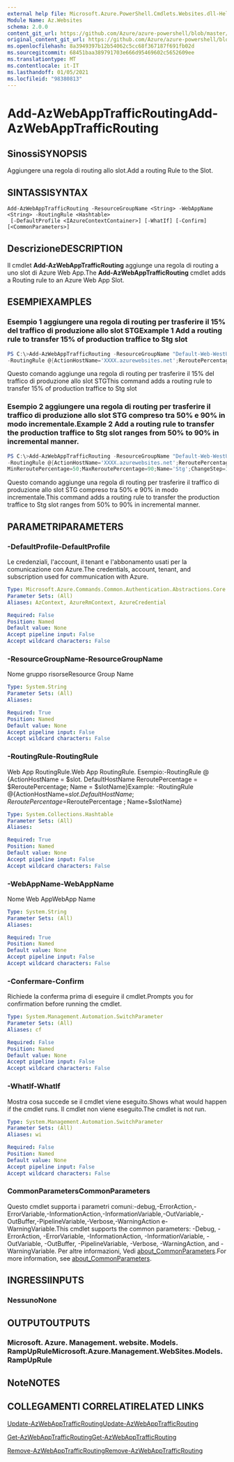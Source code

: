 ```yaml
---
external help file: Microsoft.Azure.PowerShell.Cmdlets.Websites.dll-Help.xml
Module Name: Az.Websites
schema: 2.0.0
content_git_url: https://github.com/Azure/azure-powershell/blob/master/src/Websites/Websites/help/Add-AzWebAppTrafficRouting.md
original_content_git_url: https://github.com/Azure/azure-powershell/blob/master/src/Websites/Websites/help/Add-AzWebAppTrafficRouting.md
ms.openlocfilehash: 8a3949397b12b54062c5cc68f367187f691fb02d
ms.sourcegitcommit: 68451baa389791703e666d95469602c5652609ee
ms.translationtype: MT
ms.contentlocale: it-IT
ms.lasthandoff: 01/05/2021
ms.locfileid: "98380813"
---
```

# <span data-ttu-id="19f18-101">Add-AzWebAppTrafficRouting</span><span class="sxs-lookup"><span data-stu-id="19f18-101">Add-AzWebAppTrafficRouting</span></span>

## <span data-ttu-id="19f18-102">Sinossi</span><span class="sxs-lookup"><span data-stu-id="19f18-102">SYNOPSIS</span></span>
<span data-ttu-id="19f18-103">Aggiungere una regola di routing allo slot.</span><span class="sxs-lookup"><span data-stu-id="19f18-103">Add a routing Rule to the Slot.</span></span>

## <span data-ttu-id="19f18-104">SINTASSI</span><span class="sxs-lookup"><span data-stu-id="19f18-104">SYNTAX</span></span>

```
Add-AzWebAppTrafficRouting -ResourceGroupName <String> -WebAppName <String> -RoutingRule <Hashtable>
 [-DefaultProfile <IAzureContextContainer>] [-WhatIf] [-Confirm] [<CommonParameters>]
```

## <span data-ttu-id="19f18-105">Descrizione</span><span class="sxs-lookup"><span data-stu-id="19f18-105">DESCRIPTION</span></span>
<span data-ttu-id="19f18-106">Il cmdlet **Add-AzWebAppTrafficRouting** aggiunge una regola di routing a uno slot di Azure Web App.</span><span class="sxs-lookup"><span data-stu-id="19f18-106">The **Add-AzWebAppTrafficRouting** cmdlet adds a Routing rule to an Azure Web App Slot.</span></span>

## <span data-ttu-id="19f18-107">ESEMPI</span><span class="sxs-lookup"><span data-stu-id="19f18-107">EXAMPLES</span></span>

### <span data-ttu-id="19f18-108">Esempio 1 aggiungere una regola di routing per trasferire il 15% del traffico di produzione allo slot STG</span><span class="sxs-lookup"><span data-stu-id="19f18-108">Example 1 Add a routing rule to transfer 15% of production traffice to  Stg slot</span></span>
```powershell
PS C:\>Add-AzWebAppTrafficRouting -ResourceGroupName "Default-Web-WestUS" -WebAppName "ContosoSite" 
-RoutingRule @{ActionHostName='XXXX.azurewebsites.net';ReroutePercentage=15;Name='Stg'}
```

<span data-ttu-id="19f18-109">Questo comando aggiunge una regola di routing per trasferire il 15% del traffico di produzione allo slot STG</span><span class="sxs-lookup"><span data-stu-id="19f18-109">This command adds a routing rule to transfer 15% of production traffice to  Stg slot</span></span>

### <span data-ttu-id="19f18-110">Esempio 2 aggiungere una regola di routing per trasferire il traffico di produzione allo slot STG compreso tra 50% e 90% in modo incrementale.</span><span class="sxs-lookup"><span data-stu-id="19f18-110">Example 2 Add a routing rule to transfer the production traffice to Stg slot ranges from 50% to 90% in incremental manner.</span></span>
```powershell
PS C:\>Add-AzWebAppTrafficRouting -ResourceGroupName "Default-Web-WestUS" -WebAppName "ContosoSite" 
-RoutingRule @{ActionHostName='XXXX.azurewebsites.net';ReroutePercentage=50;ChangeIntervalInMinutes=1;
MinReroutePercentage=50;MaxReroutePercentage=90;Name='Stg';ChangeStep=10}
```

<span data-ttu-id="19f18-111">Questo comando aggiunge una regola di routing per trasferire il traffico di produzione allo slot STG compreso tra 50% e 90% in modo incrementale.</span><span class="sxs-lookup"><span data-stu-id="19f18-111">This command adds a routing rule to transfer the production traffice to Stg slot ranges from 50% to 90% in incremental manner.</span></span>

## <span data-ttu-id="19f18-112">PARAMETRI</span><span class="sxs-lookup"><span data-stu-id="19f18-112">PARAMETERS</span></span>

### <span data-ttu-id="19f18-113">-DefaultProfile</span><span class="sxs-lookup"><span data-stu-id="19f18-113">-DefaultProfile</span></span>
<span data-ttu-id="19f18-114">Le credenziali, l'account, il tenant e l'abbonamento usati per la comunicazione con Azure.</span><span class="sxs-lookup"><span data-stu-id="19f18-114">The credentials, account, tenant, and subscription used for communication with Azure.</span></span>

```yaml
Type: Microsoft.Azure.Commands.Common.Authentication.Abstractions.Core.IAzureContextContainer
Parameter Sets: (All)
Aliases: AzContext, AzureRmContext, AzureCredential

Required: False
Position: Named
Default value: None
Accept pipeline input: False
Accept wildcard characters: False
```

### <span data-ttu-id="19f18-115">-ResourceGroupName</span><span class="sxs-lookup"><span data-stu-id="19f18-115">-ResourceGroupName</span></span>
<span data-ttu-id="19f18-116">Nome gruppo risorse</span><span class="sxs-lookup"><span data-stu-id="19f18-116">Resource Group Name</span></span>

```yaml
Type: System.String
Parameter Sets: (All)
Aliases:

Required: True
Position: Named
Default value: None
Accept pipeline input: False
Accept wildcard characters: False
```

### <span data-ttu-id="19f18-117">-RoutingRule</span><span class="sxs-lookup"><span data-stu-id="19f18-117">-RoutingRule</span></span>
<span data-ttu-id="19f18-118">Web App RoutingRule.</span><span class="sxs-lookup"><span data-stu-id="19f18-118">Web App RoutingRule.</span></span>
<span data-ttu-id="19f18-119">Esempio:-RoutingRule @ {ActionHostName = $slot. DefaultHostName ReroutePercentage = $ReroutePercentage; Name = $slotName}</span><span class="sxs-lookup"><span data-stu-id="19f18-119">Example: -RoutingRule @{ActionHostName=$slot.DefaultHostName ; ReroutePercentage=$ReroutePercentage ; Name=$slotName}</span></span>

```yaml
Type: System.Collections.Hashtable
Parameter Sets: (All)
Aliases:

Required: True
Position: Named
Default value: None
Accept pipeline input: False
Accept wildcard characters: False
```

### <span data-ttu-id="19f18-120">-WebAppName</span><span class="sxs-lookup"><span data-stu-id="19f18-120">-WebAppName</span></span>
<span data-ttu-id="19f18-121">Nome Web App</span><span class="sxs-lookup"><span data-stu-id="19f18-121">WebApp Name</span></span>

```yaml
Type: System.String
Parameter Sets: (All)
Aliases:

Required: True
Position: Named
Default value: None
Accept pipeline input: False
Accept wildcard characters: False
```

### <span data-ttu-id="19f18-122">-Confermare</span><span class="sxs-lookup"><span data-stu-id="19f18-122">-Confirm</span></span>
<span data-ttu-id="19f18-123">Richiede la conferma prima di eseguire il cmdlet.</span><span class="sxs-lookup"><span data-stu-id="19f18-123">Prompts you for confirmation before running the cmdlet.</span></span>

```yaml
Type: System.Management.Automation.SwitchParameter
Parameter Sets: (All)
Aliases: cf

Required: False
Position: Named
Default value: None
Accept pipeline input: False
Accept wildcard characters: False
```

### <span data-ttu-id="19f18-124">-WhatIf</span><span class="sxs-lookup"><span data-stu-id="19f18-124">-WhatIf</span></span>
<span data-ttu-id="19f18-125">Mostra cosa succede se il cmdlet viene eseguito.</span><span class="sxs-lookup"><span data-stu-id="19f18-125">Shows what would happen if the cmdlet runs.</span></span>
<span data-ttu-id="19f18-126">Il cmdlet non viene eseguito.</span><span class="sxs-lookup"><span data-stu-id="19f18-126">The cmdlet is not run.</span></span>

```yaml
Type: System.Management.Automation.SwitchParameter
Parameter Sets: (All)
Aliases: wi

Required: False
Position: Named
Default value: None
Accept pipeline input: False
Accept wildcard characters: False
```

### <span data-ttu-id="19f18-127">CommonParameters</span><span class="sxs-lookup"><span data-stu-id="19f18-127">CommonParameters</span></span>
<span data-ttu-id="19f18-128">Questo cmdlet supporta i parametri comuni:-debug,-ErrorAction,-ErrorVariable,-InformationAction,-InformationVariable,-OutVariable,-OutBuffer,-PipelineVariable,-Verbose,-WarningAction e-WarningVariable.</span><span class="sxs-lookup"><span data-stu-id="19f18-128">This cmdlet supports the common parameters: -Debug, -ErrorAction, -ErrorVariable, -InformationAction, -InformationVariable, -OutVariable, -OutBuffer, -PipelineVariable, -Verbose, -WarningAction, and -WarningVariable.</span></span> <span data-ttu-id="19f18-129">Per altre informazioni, Vedi [about_CommonParameters](http://go.microsoft.com/fwlink/?LinkID=113216).</span><span class="sxs-lookup"><span data-stu-id="19f18-129">For more information, see [about_CommonParameters](http://go.microsoft.com/fwlink/?LinkID=113216).</span></span>

## <span data-ttu-id="19f18-130">INGRESSI</span><span class="sxs-lookup"><span data-stu-id="19f18-130">INPUTS</span></span>

### <span data-ttu-id="19f18-131">Nessuno</span><span class="sxs-lookup"><span data-stu-id="19f18-131">None</span></span>

## <span data-ttu-id="19f18-132">OUTPUT</span><span class="sxs-lookup"><span data-stu-id="19f18-132">OUTPUTS</span></span>

### <span data-ttu-id="19f18-133">Microsoft. Azure. Management. website. Models. RampUpRule</span><span class="sxs-lookup"><span data-stu-id="19f18-133">Microsoft.Azure.Management.WebSites.Models.RampUpRule</span></span>

## <span data-ttu-id="19f18-134">Note</span><span class="sxs-lookup"><span data-stu-id="19f18-134">NOTES</span></span>

## <span data-ttu-id="19f18-135">COLLEGAMENTI CORRELATI</span><span class="sxs-lookup"><span data-stu-id="19f18-135">RELATED LINKS</span></span>
[<span data-ttu-id="19f18-136">Update-AzWebAppTrafficRouting</span><span class="sxs-lookup"><span data-stu-id="19f18-136">Update-AzWebAppTrafficRouting</span></span>](./Update-AzWebAppTrafficRouting.md)

[<span data-ttu-id="19f18-137">Get-AzWebAppTrafficRouting</span><span class="sxs-lookup"><span data-stu-id="19f18-137">Get-AzWebAppTrafficRouting</span></span>](./Get-AzWebAppTrafficRouting.md)

[<span data-ttu-id="19f18-138">Remove-AzWebAppTrafficRouting</span><span class="sxs-lookup"><span data-stu-id="19f18-138">Remove-AzWebAppTrafficRouting</span></span>](./Remove-AzWebAppTrafficRouting.md)
